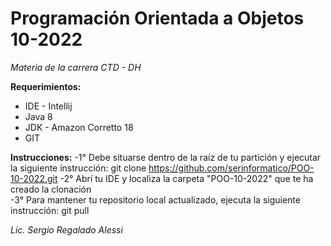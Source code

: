 # Programación Orientada a Objetos 10-2022
*Materia de la carrera CTD - DH*


**Requerimientos:**
- IDE - Intellij
- Java 8
- JDK - Amazon Corretto 18
- GIT

**Instrucciones:**
-1° Debe situarse dentro de la raíz de tu partición y ejecutar la siguiente instrucción: git clone https://github.com/serinformatico/POO-10-2022.git
-2° Abrí tu IDE y localiza la carpeta "POO-10-2022" que te ha creado la clonación  
-3° Para mantener tu repositorio local actualizado, ejecuta la siguiente instrucción: git pull


*Lic. Sergio Regalado Alessi*
